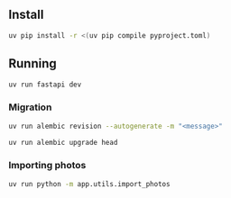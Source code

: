 ## Install

```sh
uv pip install -r <(uv pip compile pyproject.toml)
```

## Running

```sh
uv run fastapi dev
```

### Migration

```sh
uv run alembic revision --autogenerate -m "<message>"

uv run alembic upgrade head
```

### Importing photos

```sh
uv run python -m app.utils.import_photos
```
